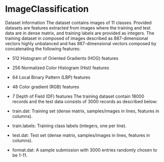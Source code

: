 # ImageClassification

Dataset Information
The dataset contains images of 11 classes. Provided datasets are features extracted from images where the training and test data are in dense matrix, and 
training labels are provided as integers. The training dataset in composed of images described as 887-dimensional vectors highly unbalanced and has 
887-dimensional vectors composed by concatenating the following features:

   - 512 Histogram of Oriented Gradients (HOG) features 
   - 256 Normalized Color Histogram (Hist) features
   - 64 Local Binary Pattern (LBP) features 
   - 48 Color gradient (RGB) features 
   - 7 Depth of Field (DF) features 
The training dataset contain 18000 records and the test data consists of 3000 records as described below:

   - train.dat: Training set (dense matrix, samples/images in lines, features in columns). 
   - train.labels: Training class labels (integers, one per line). 
   - test.dat: Test set (dense matrix, samples/images in lines, features in columns). 
   - format.dat: A sample submission with 3000 entries randomly chosen to be 1-11. 
